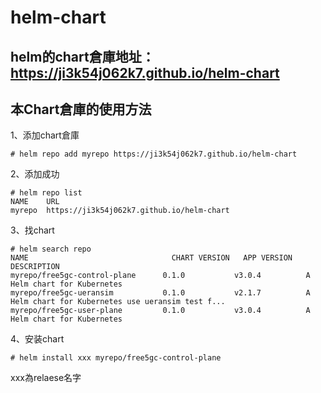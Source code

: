 # helm-chart

## helm的chart倉庫地址：https://ji3k54j062k7.github.io/helm-chart

## 本Chart倉庫的使用方法

1、添加chart倉庫
```
# helm repo add myrepo https://ji3k54j062k7.github.io/helm-chart
```

2、添加成功
```
# helm repo list
NAME  	URL                                   
myrepo	https://ji3k54j062k7.github.io/helm-chart
```

3、找chart
```
# helm search repo
NAME                              	CHART VERSION	APP VERSION	DESCRIPTION                                   
myrepo/free5gc-control-plane      0.1.0           v3.0.4          A Helm chart for Kubernetes
myrepo/free5gc-ueransim           0.1.0           v2.1.7          A Helm chart for Kubernetes use ueransim test f...
myrepo/free5gc-user-plane         0.1.0           v3.0.4          A Helm chart for Kubernetes
```

4、安装chart
```
# helm install xxx myrepo/free5gc-control-plane
```

xxx為relaese名字
